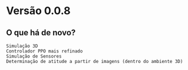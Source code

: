 # Versão 0.0.8

## O que há de novo?
    Simulação 3D
    Controlador PPO mais refinado
    Simulação de Sensores
    Determinação de atitude a partir de imagens (dentro do ambiente 3D)


